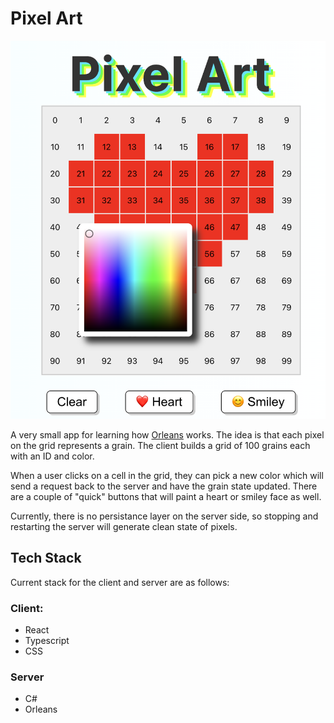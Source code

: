 # Pixel Art

![Screenshot](/readme.png)

A very small app for learning how [Orleans](https://github.com/dotnet/orleans) works.  The idea is that each pixel on the grid represents a grain.  The client builds a grid of 100 grains each with an ID and color.

When a user clicks on a cell in the grid, they can pick a new color which will send a request back to the server and have the grain state updated.  There are a couple of "quick" buttons that will paint a heart or smiley face as well.

Currently, there is no persistance layer on the server side, so stopping and restarting the server will generate clean state of pixels.

## Tech Stack
Current stack for the client and server are as follows:

### Client:
* React
* Typescript
* CSS

### Server
* C#
* Orleans
